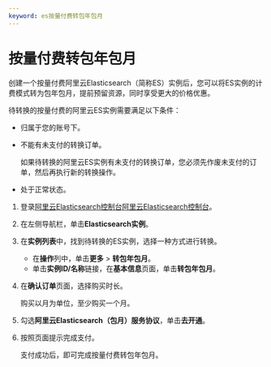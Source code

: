 ```yaml
---
keyword: es按量付费转包年包月
---
```


# 按量付费转包年包月

创建一个按量付费阿里云Elasticsearch（简称ES）实例后，您可以将ES实例的计费模式转为包年包月，提前预留资源，同时享受更大的价格优惠。

待转换的按量付费的阿里云ES实例需要满足以下条件：

-   归属于您的账号下。
-   不能有未支付的转换订单。

    如果待转换的阿里云ES实例有未支付的转换订单，您必须先作废未支付的订单，然后再执行新的转换操作。

-   处于正常状态。

1.  登录[阿里云Elasticsearch控制台](https://elasticsearch.console.aliyun.com/#/home)[阿里云Elasticsearch控制台](https://partners-intl.elasticsearch.console.aliyun.com/#/home)。

2.  在左侧导航栏，单击**Elasticsearch实例**。

3.  在**实例列表**中，找到待转换的ES实例，选择一种方式进行转换。

    -   在**操作**列中，单击**更多** \> **转包年包月**。
    -   单击**实例ID/名称**链接，在**基本信息**页面，单击**转包年包月**。
4.  在**确认订单**页面，选择购买时长。

    购买以月为单位，至少购买一个月。

5.  勾选**阿里云Elasticsearch（包月）服务协议**，单击**去开通**。

6.  按照页面提示完成支付。

    支付成功后，即可完成按量付费转包年包月。



